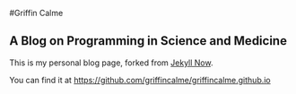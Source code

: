 #Griffin Calme
## A Blog on Programming in Science and Medicine

This is my personal blog page, forked from [Jekyll Now](https://github.com/barryclark/jekyll-now).

You can find it at https://github.com/griffincalme/griffincalme.github.io
